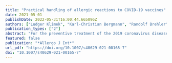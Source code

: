 ```yaml
---
title: "Practical handling of allergic reactions to COVID-19 vaccines"
date: 2021-05-01
publishDate: 2022-05-31T16:00:44.665096Z
authors: ["Ludger Klimek", "Karl-Christian Bergmann", "Randolf Brehler", "Wolfgang Pfützner", "Torsten Zuberbier", "Karin Hartmann", "Thilo Jakob", "Natalija Novak", "Johannes Ring", "Hans Merk", "Eckard Hamelmann", "Tobias Ankermann", "Sebastian Schmidt", "Eva Untersmayr", "Wolfram Hötzenecker", "Erika Jensen-Jarolim", "Knut Brockow", "Vera Mahler", "Margitta Worm"]
publication_types: ["2"]
abstract: "For the preventive treatment of the 2019 coronavirus disease (COVID-19) an unprecedented global research effort studied the safety and efficacy of new vaccine platforms that have not been previously used in humans. Less than one year after the discovery of the severe acute respiratory syndrome coronavirus 2 (SARS-CoV-2) viral sequence, these vaccines were approved for use in the European Union (EU) as well as in numerous other countries and mass vaccination efforts began. The so far in the EU approved mRNA vaccines BNT162b2 and mRNA-1273 are based on similar lipid-based nanoparticle carrier technologies; however, the lipid components differ. Severe allergic reactions and anaphylaxis after COVID-19 vaccination are very rare adverse events but have drawn attention due to potentially lethal outcomes and have triggered a high degree of uncertainty."
featured: false
publication: "*Allergo J Int*"
url_pdf: "https://doi.org/10.1007/s40629-021-00165-7"
doi: "10.1007/s40629-021-00165-7"
---
```


